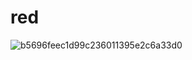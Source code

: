 # red

![b5696feec1d99c236011395e2c6a33d0](https://github.com/Camelia-hu/red/assets/160568871/0354f687-8e9b-4325-acaf-16446df0d4d4)
